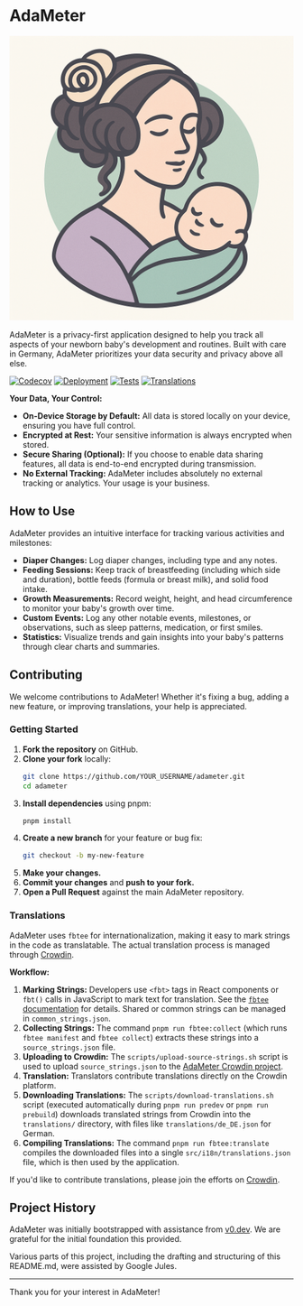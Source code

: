 # AdaMeter

![AdaMeter Logo](resources/logo.png)

AdaMeter is a privacy-first application designed to help you track all aspects
of your newborn baby's development and routines. Built with care in Germany,
AdaMeter prioritizes your data security and privacy above all else.

[![Codecov](https://img.shields.io/codecov/c/github/clentfort/adameter)](https://app.codecov.io/github/clentfort/adameter)
[![Deployment](https://img.shields.io/github/deployments/clentfort/adameter/Production?logo=github&label=Deployment)](https://vercel.com/clentfort-team/adameter)
[![Tests](https://img.shields.io/github/actions/workflow/status/clentfort/adameter/test.yaml?branch=main&label=tests)](https://github.com/clentfort/adameter/actions/workflows/test.yaml)
[![Translations](https://img.shields.io/badge/Translations-Crowdin-blue?logo=crowdin)](https://crowdin.com/project/adameter)

**Your Data, Your Control:**

- **On-Device Storage by Default:** All data is stored locally on your device,
  ensuring you have full control.
- **Encrypted at Rest:** Your sensitive information is always encrypted when
  stored.
- **Secure Sharing (Optional):** If you choose to enable data sharing features,
  all data is end-to-end encrypted during transmission.
- **No External Tracking:** AdaMeter includes absolutely no external tracking or
  analytics. Your usage is your business.

## How to Use

AdaMeter provides an intuitive interface for tracking various activities and
milestones:

- **Diaper Changes:** Log diaper changes, including type and any notes.
- **Feeding Sessions:** Keep track of breastfeeding (including which side and
  duration), bottle feeds (formula or breast milk), and solid food intake.
- **Growth Measurements:** Record weight, height, and head circumference to
  monitor your baby's growth over time.
- **Custom Events:** Log any other notable events, milestones, or observations,
  such as sleep patterns, medication, or first smiles.
- **Statistics:** Visualize trends and gain insights into your baby's patterns
  through clear charts and summaries.

## Contributing

We welcome contributions to AdaMeter! Whether it's fixing a bug, adding a new
feature, or improving translations, your help is appreciated.

### Getting Started

1.  **Fork the repository** on GitHub.
2.  **Clone your fork** locally:
    ```bash
    git clone https://github.com/YOUR_USERNAME/adameter.git
    cd adameter
    ```
3.  **Install dependencies** using pnpm:
    ```bash
    pnpm install
    ```
4.  **Create a new branch** for your feature or bug fix:
    ```bash
    git checkout -b my-new-feature
    ```
5.  **Make your changes.**
6.  **Commit your changes** and **push to your fork.**
7.  **Open a Pull Request** against the main AdaMeter repository.

### Translations

AdaMeter uses `fbtee` for internationalization, making it easy to mark strings
in the code as translatable. The actual translation process is managed through
[Crowdin](https://crowdin.com/project/780494).

**Workflow:**

1.  **Marking Strings:** Developers use `<fbt>` tags in React components or
    `fbt()` calls in JavaScript to mark text for translation. See the
    [`fbtee` documentation](https://github.com/nkzw-tech/fbtee) for details.
    Shared or common strings can be managed in `common_strings.json`.
2.  **Collecting Strings:** The command `pnpm run fbtee:collect` (which runs
    `fbtee manifest` and `fbtee collect`) extracts these strings into a
    `source_strings.json` file.
3.  **Uploading to Crowdin:** The `scripts/upload-source-strings.sh` script is
    used to upload `source_strings.json` to the
    [AdaMeter Crowdin project](https://crowdin.com/project/780494).
4.  **Translation:** Translators contribute translations directly on the Crowdin
    platform.
5.  **Downloading Translations:** The `scripts/download-translations.sh` script
    (executed automatically during `pnpm run predev` or `pnpm run prebuild`)
    downloads translated strings from Crowdin into the `translations/`
    directory, with files like `translations/de_DE.json` for German.
6.  **Compiling Translations:** The command `pnpm run fbtee:translate` compiles
    the downloaded files into a single `src/i18n/translations.json` file, which
    is then used by the application.

If you'd like to contribute translations, please join the efforts on
[Crowdin](https://crowdin.com/project/780494).

## Project History

AdaMeter was initially bootstrapped with assistance from
[v0.dev](https://v0.dev/chat/breastfeeding-timer-app-vx0p8JZpkwr). We are
grateful for the initial foundation this provided.

Various parts of this project, including the drafting and structuring of this
README.md, were assisted by Google Jules.

---

Thank you for your interest in AdaMeter!
